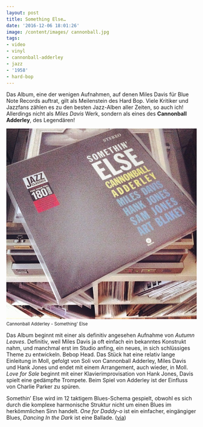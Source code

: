 ```yaml
---
layout: post
title: Something Else…
date: '2016-12-06 18:01:26'
image: /content/images/ cannonball.jpg
tags:
- video
- vinyl
- cannonball-adderley
- jazz
- '1958'
- hard-bop
---
```


Das Album, eine der wenigen Aufnahmen, auf denen Miles Davis für Blue Note Records auftrat, gilt als Meilenstein des Hard Bop. Viele Kritiker und Jazzfans zählen es zu den besten Jazz-Alben aller Zeiten, so auch ich! Allerdings nicht als *Miles Davis* Werk, sondern als eines des **Cannonball Adderley**, des Legendären!

![Cannonball Adderley - Something' Else](/content/images/2016/12/dcac2f14b1dd11e3ac9f0acc7f6b018e_8.jpg)
<small>Cannonball Adderley - Something' Else</small>

Das Album beginnt mit einer als definitiv angesehen Aufnahme von *Autumn Leaves*. Definitiv, weil Miles Davis ja oft einfach ein bekanntes Konstrukt nahm, und manchmal erst im Studio anfing, ein neues, in sich schlüssiges Theme zu entwickeln. Bebop Head. Das Stück hat eine relativ lange Einleitung in Moll, gefolgt von Soli von Cannonball Adderley, Miles Davis und Hank Jones und endet mit einem Arrangement, auch wieder, in Moll. *Love for Sale* beginnt mit einer Klavierimprovisation von Hank Jones, Davis spielt eine gedämpfte Trompete. Beim Spiel von Adderley ist der Einfluss von Charlie Parker zu spüren. 

Somethin’ Else wird im 12 taktigem Blues-Schema gespielt, obwohl es sich durch die komplexe harmonische Struktur nicht um einen Blues im herkömmlichen Sinn handelt. *One for Daddy-o* ist ein einfacher, eingängiger Blues, *Dancing In the Dark* ist eine Ballade. ([via](https://de.wikipedia.org/wiki/Somethin’_Else))